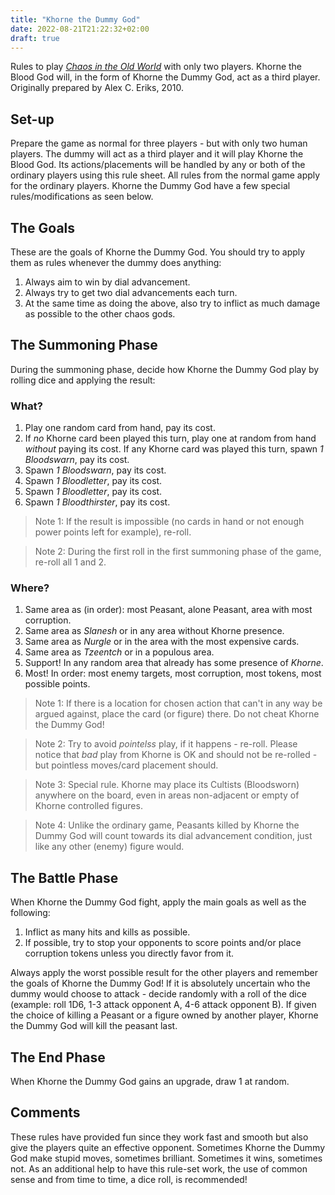 ```yaml
---
title: "Khorne the Dummy God"
date: 2022-08-21T21:22:32+02:00
draft: true
---
```


Rules to play [_Chaos in the Old World_][bgg] with only two players. Khorne 
the Blood God will, in the form of Khorne the Dummy God, act as a third player.
Originally prepared by Alex C. Eriks, 2010.

<!--more-->

## Set-up

Prepare the game as normal for three players - but with only two human players.
The dummy will act as a third player and it will play Khorne the Blood God. 
Its actions/placements will be handled by any or both of the ordinary players 
using this rule sheet. All rules from the normal game apply for the ordinary 
players. Khorne the Dummy God have a few special rules/modifications as seen below.

## The Goals

These are the goals of Khorne the Dummy God. You should try to apply them as rules
whenever the dummy does anything:

1. Always aim to win by dial advancement.
2. Always try to get two dial advancements each turn.
3. At the same time as doing the above, also try to inflict as much damage 
   as possible to the other chaos gods.

## The Summoning Phase

During the summoning phase, decide how Khorne the Dummy God play by rolling 
dice and applying the result:

### What?

1. Play one random card from hand, pay its cost.
2. If *no* Khorne card been played this turn, play one at random from hand
   *without* paying its cost. If any Khorne card was played this turn, spawn
   *1 Bloodswarn*, pay its cost.
3. Spawn *1 Bloodswarn*, pay its cost.
4. Spawn *1 Bloodletter*, pay its cost.
5. Spawn *1 Bloodletter*, pay its cost.
6. Spawn *1 Bloodthirster*, pay its cost.

> Note 1: If the result is impossible (no cards in hand or not enough power
> points left for example), re-roll.

> Note 2: During the first roll in the first summoning phase of the game,
> re-roll all 1 and 2.

### Where?

1. Same area as (in order): most Peasant, alone Peasant, area with most 
   corruption.
2. Same area as *Slanesh* or in any area without Khorne presence.
3. Same area as *Nurgle* or in the area with the most expensive cards.
4. Same area as *Tzeentch* or in a populous area.
5. Support! In any random area that already has some presence of *Khorne*.
6. Most! In order: most enemy targets, most corruption, most tokens, most
   possible points.

> Note 1: If there is a location for chosen action that can't in any way be 
> argued against, place the card (or figure) there. Do not cheat Khorne
> the Dummy God!

> Note 2: Try to avoid *pointelss* play, if it happens - re-roll. Please 
> notice that *bad* play from Khorne is OK and should not be re-rolled - but
> pointless moves/card placement should.

> Note 3: Special rule. Khorne may place its Cultists (Bloodsworn) anywhere 
> on the board, even in areas non-adjacent or empty of Khorne controlled figures.

> Note 4: Unlike the ordinary game, Peasants killed by Khorne the Dummy God 
> will count towards its dial advancement condition, just like any other 
> (enemy) figure would.

## The Battle Phase

When Khorne the Dummy God fight, apply the main goals as well as the following:

1. Inflict as many hits and kills as possible.
2. If possible, try to stop your opponents to score points and/or place corruption 
   tokens unless you directly favor from it.

Always apply the worst possible result for the other players and remember the goals 
of Khorne the Dummy God! If it is absolutely uncertain who the dummy would choose 
to attack - decide randomly with a roll of the dice (example: roll 1D6, 1-3 attack 
opponent A, 4-6 attack opponent B). If given the choice of killing a Peasant or a 
figure owned by another player, Khorne the Dummy God will kill the peasant last.

## The End Phase

When Khorne the Dummy God gains an upgrade, draw 1 at random.

## Comments

These rules have provided fun since they work fast and smooth but also give the 
players quite an effective opponent. Sometimes Khorne the Dummy God make stupid 
moves, sometimes brilliant. Sometimes it wins, sometimes not. As an additional 
help to have this rule-set work, the use of common sense and from time to time, 
a dice roll, is recommended!

[bgg]: https://boardgamegeek.com/boardgame/43111/chaos-old-world